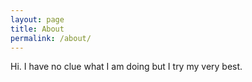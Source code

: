 ```yaml
---
layout: page
title: About
permalink: /about/
---
```


Hi. I have no clue what I am doing but I try my very best.
